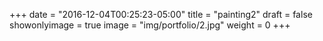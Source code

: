 
+++
date = "2016-12-04T00:25:23-05:00"
title = "painting2"
draft = false
showonlyimage = true
image = "img/portfolio/2.jpg"
weight = 0
+++
